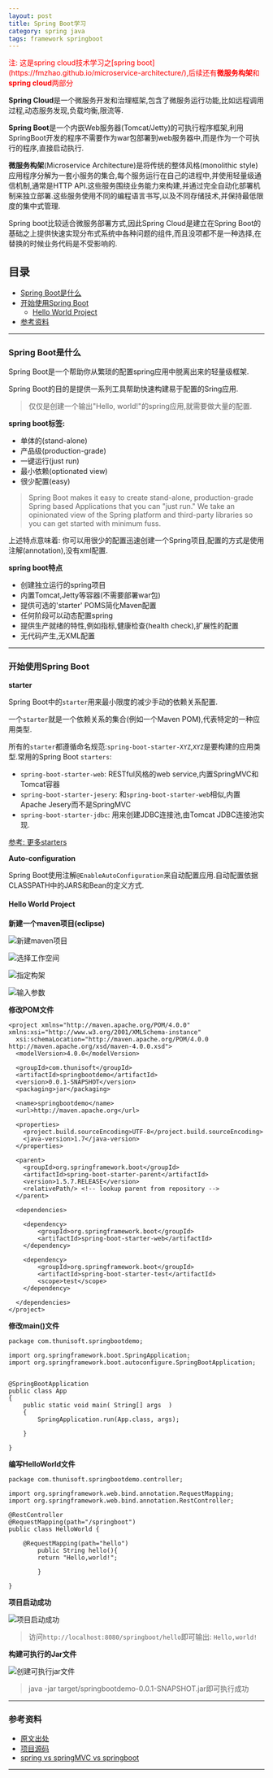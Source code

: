 ```yaml
---
layout: post
title: Spring Boot学习
category: spring java
tags: framework springboot
---
```


<p style="color:red">注: 这是spring cloud技术学习之[spring boot](https://fmzhao.github.io/microservice-architecture/),后续还有<b>微服务构架</b>和<b>spring cloud</b>两部分</p>

**Spring Cloud**是一个微服务开发和治理框架,包含了微服务运行功能,比如远程调用过程,动态服务发现,负载均衡,限流等.

**Spring Boot**是一个内嵌Web服务器(Tomcat/Jetty)的可执行程序框架,利用SpringBoot开发的程序不需要作为war包部署到web服务器中,而是作为一个可执行的程序,直接启动执行.

**微服务构架**(Microservice Architecture)是将传统的整体风格(monolithic style)应用程序分解为一套小服务的集合,每个服务运行在自己的进程中,并使用轻量级通信机制,通常是HTTP API.这些服务围绕业务能力来构建,并通过完全自动化部署机制来独立部署.这些服务使用不同的编程语言书写,以及不同存储技术,并保持最低限度的集中式管理.

Spring boot比较适合微服务部署方式,因此Spring Cloud是建立在Spring Boot的基础之上提供快速实现分布式系统中各种问题的组件,而且没项都不是一种选择,在替换的时候业务代码是不受影响的. 

## 目录

- [Spring Boot是什么](#1)
- [开始使用Spring Boot](#2)
    - [Hello World Project](#2.1)
- [参考资料](#3)

---

<h3 id="1">Spring Boot是什么</h3>

Spring Boot是一个帮助你从繁琐的配置spring应用中脱离出来的轻量级框架.

Spring Boot的目的是提供一系列工具帮助快速构建易于配置的Sring应用.

> 仅仅是创建一个输出"Hello, world!"的spring应用,就需要做大量的配置.

**spring boot标签:**

- 单体的(stand-alone)
- 产品级(production-grade)
- 一键运行(just run)
- 最小依赖(optionated view)
- 很少配置(easy)

> Spring Boot makes it easy to create stand-alone, production-grade Spring based Applications that you can "just run." We take an opinionated view of the Spring platform and third-party libraries so you can get started with minimum fuss.

上述特点意味着: 你可以用很少的配置迅速创建一个Spring项目,配置的方式是使用注解(annotation),没有xml配置.

**spring boot特点**

- 创建独立运行的spring项目
- 内置Tomcat,Jetty等容器(不需要部署war包)
- 提供可选的'starter' POMS简化Maven配置
- 任何阶段可以动态配置spring
- 提供生产就绪的特性,例如指标,健康检查(health check),扩展性的配置
- 无代码产生,无XML配置

---

<h3 id="2">开始使用Spring Boot</h3>

**starter**

Spring Boot中的`starter`用来最小限度的减少手动的依赖关系配置.

一个`starter`就是一个依赖关系的集合(例如一个Maven POM),代表特定的一种应用类型.

所有的`starter`都遵循命名规范:`spring-boot-starter-XYZ`,`XYZ`是要构建的应用类型.常用的Spring Boot `starters`:

- `spring-boot-starter-web`: RESTful风格的web service,内置SpringMVC和Tomcat容器
- `spring-boot-starter-jesery`: 和`spring-boot-starter-web`相似,内置Apache Jesery而不是SpringMVC
- `spring-boot-starter-jdbc`: 用来创建JDBC连接池,由Tomcat JDBC连接池实现.

[参考: 更多starters](https://docs.spring.io/spring-boot/docs/current/reference/htmlsingle/#using-boot-starter)

**Auto-configuration**

Spring Boot使用注解`@EnableAutoConfiguration`来自动配置应用.自动配置依据CLASSPATH中的JARS和Bean的定义方式.

<h4 id="2.1">Hello World Project</h4>

**新建一个maven项目(eclipse)**

![新建maven项目](../image/new-maven-project.png)

![选择工作空间](../image/set-workspace.png)

![指定构架](../image/select-archetype.png)

![输入参数](../image/specify-parameter.png)

**修改POM文件**

    <project xmlns="http://maven.apache.org/POM/4.0.0" xmlns:xsi="http://www.w3.org/2001/XMLSchema-instance"
      xsi:schemaLocation="http://maven.apache.org/POM/4.0.0 http://maven.apache.org/xsd/maven-4.0.0.xsd">
      <modelVersion>4.0.0</modelVersion>

      <groupId>com.thunisoft</groupId>
      <artifactId>springbootdemo</artifactId>
      <version>0.0.1-SNAPSHOT</version>
      <packaging>jar</packaging>

      <name>springbootdemo</name>
      <url>http://maven.apache.org</url>

      <properties>
        <project.build.sourceEncoding>UTF-8</project.build.sourceEncoding>
        <java-version>1.7</java-version>
      </properties>
      
      <parent>
        <groupId>org.springframework.boot</groupId>
        <artifactId>spring-boot-starter-parent</artifactId>
        <version>1.5.7.RELEASE</version>
        <relativePath/> <!-- lookup parent from repository -->
      </parent>

      <dependencies>
      
        <dependency>
            <groupId>org.springframework.boot</groupId>
            <artifactId>spring-boot-starter-web</artifactId>
        </dependency>
      
        <dependency>
            <groupId>org.springframework.boot</groupId>
            <artifactId>spring-boot-starter-test</artifactId>
            <scope>test</scope>
        </dependency>
        
      </dependencies>
    </project>


**修改main()文件**

    package com.thunisoft.springbootdemo;

    import org.springframework.boot.SpringApplication;
    import org.springframework.boot.autoconfigure.SpringBootApplication;


    @SpringBootApplication
    public class App 
    {
        public static void main( String[] args  )
        {
            SpringApplication.run(App.class, args);
        
        }

    }

**编写HelloWorld文件**

    package com.thunisoft.springbootdemo.controller;

    import org.springframework.web.bind.annotation.RequestMapping;
    import org.springframework.web.bind.annotation.RestController;

    @RestController
    @RequestMapping(path="/springboot")
    public class HelloWorld {
        
        @RequestMapping(path="hello")
            public String hello(){
            return "Hello,world!";
        
            }

    }

**项目启动成功**

![项目启动成功](../image/startup-success.png)

> 访问`http://localhost:8080/springboot/hello`即可输出: `Hello,world!`

**构建可执行的Jar文件**

![创建可执行jar文件](../image/create-jar.png)

> java -jar target/springbootdemo-0.0.1-SNAPSHOT.jar即可执行成功

---

<h3 id="3">参考资料</h3>

- [原文出处](https://www.ibm.com/developerworks/library/j-spring-boot-basics-perry/)
- [项目源码](http://gitlab.thunisoft.com/ZHSPDCSJ/spring-boot-practice)
- [spring vs springMVC vs springboot](https://dzone.com/articles/spring-boot-vs-spring-mvc-vs-spring-how-do-they-compare)

---
